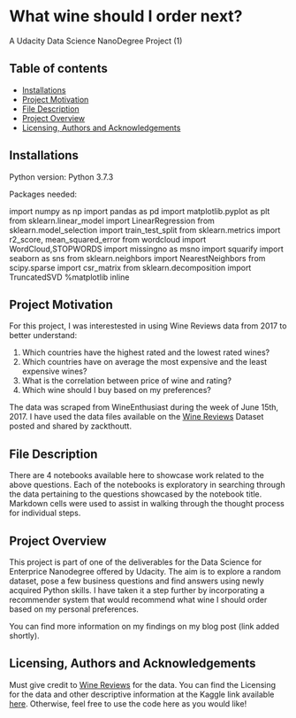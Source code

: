# What wine should I order next?

A Udacity Data Science NanoDegree Project (1)


## Table of contents

- [Installations](#installations)
- [Project Motivation](#project-motivation)
- [File Description](#file-description)
- [Project Overview](#project-overview)
- [Licensing, Authors and Acknowledgements](#licensing-authors-acknowledgements)


## Installations

Python version: Python 3.7.3

Packages needed:

import numpy as np
import pandas as pd
import matplotlib.pyplot as plt
from sklearn.linear_model import LinearRegression
from sklearn.model_selection import train_test_split
from sklearn.metrics import r2_score, mean_squared_error
from wordcloud import WordCloud,STOPWORDS
import missingno as msno
import squarify
import seaborn as sns
from sklearn.neighbors import NearestNeighbors
from scipy.sparse import csr_matrix
from sklearn.decomposition import TruncatedSVD
%matplotlib inline


## Project Motivation

For this project, I was interestested in using Wine Reviews data from 2017 to better understand:

  1. Which countries have the highest rated and the lowest rated wines?
  2. Which countries have on average the most expensive and the least expensive wines?
  3. What is the correlation between price of wine and rating?
  4. Which wine should I buy based on my preferences?
  
The data was scraped from WineEnthusiast during the week of June 15th, 2017. I have used the data files available on the [Wine Reviews](https://www.kaggle.com/zynicide/wine-reviews) Dataset posted and shared by zackthoutt.


## File Description

There are 4 notebooks available here to showcase work related to the above questions. Each of the notebooks is exploratory in searching through the data pertaining to the questions showcased by the notebook title. Markdown cells were used to assist in walking through the thought process for individual steps.


## Project Overview

This project is part of one of the deliverables for the Data Science for Enterprice Nanodegree offered by Udacity. The aim is to explore a random dataset, pose a few business questions and find answers using newly acquired Python skills. I have taken it a step further by incorporating a recommender system that would recommend what wine I should order based on my personal preferences.

You can find more information on my findings on my blog post (link added shortly).

## Licensing, Authors and Acknowledgements

Must give credit to [Wine Reviews](https://www.kaggle.com/zynicide/wine-reviews) for the data. You can find the Licensing for the data and other descriptive information at the Kaggle link available [here](https://www.kaggle.com/zynicide/wine-reviews). Otherwise, feel free to use the code here as you would like!

